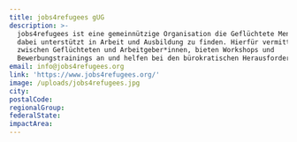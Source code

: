 ```yaml
---
title: jobs4refugees gUG
description: >-
  jobs4refugees ist eine gemeinnützige Organisation die Geflüchtete Menschen
  dabei unterstützt in Arbeit und Ausbildung zu finden. Hierfür vermitteln wir
  zwischen Geflüchteten und Arbeitgeber*innen, bieten Workshops und
  Bewerbungstrainings an und helfen bei den bürokratischen Herausforderungen.  
email: info@jobs4refugees.org
link: 'https://www.jobs4refugees.org/'
image: /uploads/jobs4refugees.jpg
city:
postalCode:
regionalGroup:
federalState:
impactArea:
---
```


